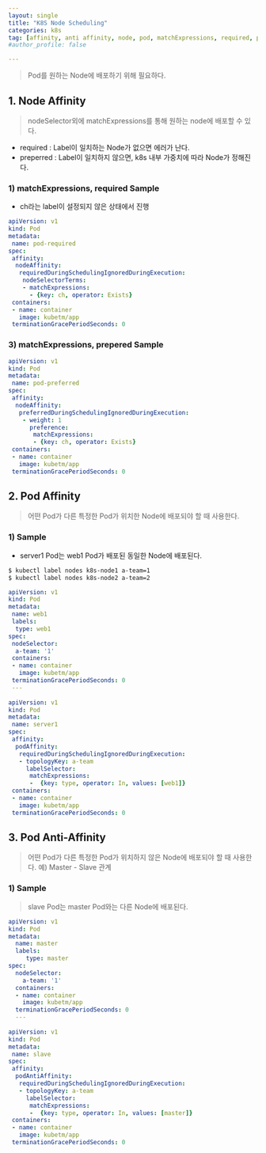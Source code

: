 ```yaml
---
layout: single
title: "K8S Node Scheduling"
categories: k8s
tag: [affinity, anti affinity, node, pod, matchExpressions, required, perpered, sample]
#author_profile: false

---
```




> Pod를 원하는 Node에 배포하기 위해 필요하다.

## 1. Node Affinity

> nodeSelector외에 matchExpressions를 통해 원하는 node에 배포할 수 있다.

* required : Label이 일치하는 Node가 없으면 에러가 난다.
* preperred : Label이 일치하지 않으면, k8s 내부 가중치에 따라 Node가 정해진다.

### 1) matchExpressions, required Sample

* ch라는 label이 설정되지 않은 상태에서 진행

```yaml
apiVersion: v1
kind: Pod
metadata:
 name: pod-required
spec:
 affinity:
  nodeAffinity:
   requiredDuringSchedulingIgnoredDuringExecution:
    nodeSelectorTerms:
    - matchExpressions:
      - {key: ch, operator: Exists}
 containers:
 - name: container
   image: kubetm/app
 terminationGracePeriodSeconds: 0
```

### 3) matchExpressions, prepered Sample

```yaml
apiVersion: v1
kind: Pod
metadata:
 name: pod-preferred
spec:
 affinity:
  nodeAffinity:
   preferredDuringSchedulingIgnoredDuringExecution:
    - weight: 1
      preference:
       matchExpressions:
       - {key: ch, operator: Exists}
 containers:
 - name: container
   image: kubetm/app
 terminationGracePeriodSeconds: 0
```



## 2. Pod Affinity

> 어떤 Pod가 다른 특정한 Pod가 위치한 Node에 배포되야 할 때 사용한다.

### 1) Sample

* server1 Pod는 web1 Pod가 배포된 동일한 Node에 배포된다.

```bash
$ kubectl label nodes k8s-node1 a-team=1
$ kubectl label nodes k8s-node2 a-team=2
```

```yaml
apiVersion: v1
kind: Pod
metadata:
 name: web1
 labels:
  type: web1
spec:
 nodeSelector:
  a-team: '1'
 containers:
 - name: container
   image: kubetm/app
 terminationGracePeriodSeconds: 0
 ---
 
apiVersion: v1
kind: Pod
metadata:
 name: server1
spec:
 affinity:
  podAffinity:
   requiredDuringSchedulingIgnoredDuringExecution:   
   - topologyKey: a-team
     labelSelector:
      matchExpressions:
      -  {key: type, operator: In, values: [web1]}
 containers:
 - name: container
   image: kubetm/app
 terminationGracePeriodSeconds: 0
```



## 3. Pod Anti-Affinity

> 어떤 Pod가 다른 특정한 Pod가 위치하지 않은 Node에 배포되야 할 때 사용한다. 예) Master - Slave 관계

### 1) Sample

> slave Pod는 master Pod와는 다른 Node에 배포된다.

```yaml
apiVersion: v1
kind: Pod
metadata:
  name: master
  labels:
     type: master
spec:
  nodeSelector:
    a-team: '1'
  containers:
  - name: container
    image: kubetm/app
  terminationGracePeriodSeconds: 0
  ---
  
apiVersion: v1
kind: Pod
metadata:
 name: slave
spec:
 affinity:
  podAntiAffinity:
   requiredDuringSchedulingIgnoredDuringExecution:   
   - topologyKey: a-team
     labelSelector:
      matchExpressions:
      -  {key: type, operator: In, values: [master]}
 containers:
 - name: container
   image: kubetm/app
 terminationGracePeriodSeconds: 0
```

